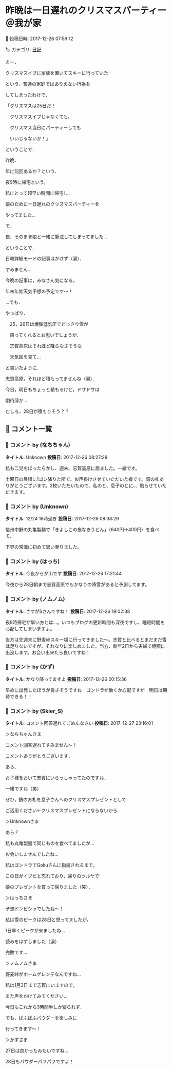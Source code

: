 # 昨晩は一日遅れのクリスマスパーティー＠我が家

📅 投稿日時: 2017-12-26 07:59:12

🏷️ カテゴリ: [日記](cc4b5682fb7b8b144980957a978653fb0.md)

えー．


クリスマスイブに家族を置いてスキーに行っていた


という，普通の家庭ではありえない行為を


してしまったわけで．





「クリスマスは25日だ！


　クリスマスイブじゃなくても，


　クリスマス当日にパーティーしても


　いいじゃないか！」





ということで．


昨晩．


年に何回あるか？という．


夜9時に帰宅という，


私にとって超早い時間に帰宅し．


娘のために一日遅れのクリスマスパーティーを


やってました…





で．


夜，そのまま娘と一緒に撃沈してしまってました…





ということで．


日曜詳細モードの記事はかけず（涙）．


すみません…





今晩の記事は，みなさん気になる，


年末年始天気予想の予定です～！





…でも．


やっぱり．


　25，26日は爆弾低気圧でどっさり雪が


　降ってくれるとお思いでしょうが．


　志賀高原はそれほど降らなさそうな


　天気図を見て…


と書いたように．


志賀高原，それほど積もってませんね（涙）．


今日，明日もちょっと積もるけど，ドサドサは


期待薄か…





むしろ，28日が積もりそう？？

## 💬 コメント一覧

### 💬 コメント by (なちちゃん)
**タイトル**: Unknown
**投稿日**: 2017-12-26 08:27:28

私も二児をほったらかし、週末、志賀高原に居ました。一緒です。



土曜日の昼頃に1ゴン降りた所で、お声掛けさせていただいた者です。銀の札ありがとうございます。2枚いただいたので、私のと、息子のとに、、貼らせていただきます。

### 💬 コメント by (Unknown)
**タイトル**: 12/24 18時過ぎ
**投稿日**: 2017-12-26 08:38:29

信州中野の丸亀製麺で「きよしこの夜なきうどん」（640円→400円）を食べて、

下界の常識に初めて思い至りました。

### 💬 コメント by (はっち)
**タイトル**: 今夜からが山です
**投稿日**: 2017-12-26 17:21:44

今夜から28日朝まで志賀高原でもかなりの降雪があると予測してます。

### 💬 コメント by (ノムノム)
**タイトル**: さすがSさんですね！
**投稿日**: 2017-12-26 19:02:38

夜9時帰宅が早い方とは…。いつもブログの更新時間も深夜ですし、睡眠時間を心配してしまいますよ。



当方は先週末に野麦峠スキー場に行ってきました～。志賀と比べるとまだまだ雪は足りないですが、それなりに楽しめました。当方、新年2日から夫婦で焼額に出没します。お会い出来たら良いですね！

### 💬 コメント by (かず)
**タイトル**: かなり降ってますよ
**投稿日**: 2017-12-26 20:15:36

早めに出発したほうが良さそうですね　ゴンドラが動くか心配ですが　明日は期待できる！！

### 💬 コメント by (Skier_S)
**タイトル**: コメント回答遅れてごめんなさい
**投稿日**: 2017-12-27 23:16:01

＞なちちゃんさま

コメント回答遅れてすみません～！

コメントありがとうございます．

あら．

お子様をおいて志賀にいらっしゃってたのですね…

一緒ですね（笑）

ぜひ，銀のお札を息子さんへのクリスマスプレゼントとして

ご活用ください←クリスマスプレゼントにならないから



＞Unknownさま

あら？

私も丸亀製麺で同じものを食べてましたが…

お会いしませんでしたね…

私はゴンドラでGokuさんに指摘されるまで，

この日がイブだと忘れており，帰りのツルヤで

娘のプレゼントを買って帰りました（笑）．



＞はっちさま

予想ドンピシャでしたね～！

私は雪のピークは28日と思ってましたが，

1日早くピークが来ましたね…

読みをはずしました（涙）

完敗です…



＞ノムノムさま

野麦峠がホームゲレンデなんですね…

私は1月3日まで志賀にいますので，

また声をかけてみてください…

今日もこれから3時間半しか寝られず．

でも，ぱふぱふパウダーを楽しみに

行ってきます～！



＞かずさま

27日は良かったみたいですね…

28日もパウダーパフパフですよ！

